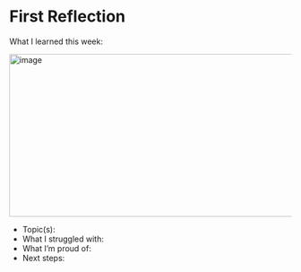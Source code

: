 # First Reflection
What I learned this week:

<img width="521" height="290" alt="image" src="https://github.com/user-attachments/assets/29366b43-4147-4263-a638-5ca34d588ae2" />

- Topic(s):
- What I struggled with:
- What I’m proud of:
- Next steps:
